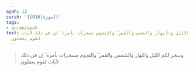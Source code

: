 ```yaml
---
ayah: 12
surah: '[[016|سورة]]'
tags:
- quran/ayah
text: وسخر لكم الليل والنهار والشمس والقمر ۖ والنجوم مسخرات بأمره ۗ إن في ذلك لآيات
  لقوم يعقلون
---
```

> وسخر لكم الليل والنهار والشمس والقمر ۖ والنجوم مسخرات بأمره ۗ إن في ذلك لآيات لقوم يعقلون
